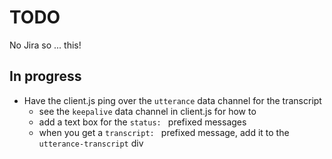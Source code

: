 # TODO
No Jira so ... this!

## In progress
- Have the client.js ping over the `utterance` data channel for the transcript
    - see the `keepalive` data channel in client.js for how to
    - add a text box for the `status: ` prefixed messages
    - when you get a `transcript: ` prefixed message, add it to the `utterance-transcript` div
